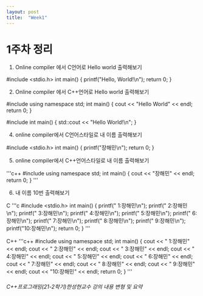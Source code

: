```yaml
---
layout: post
title:  "Week1"
---
```

# 1주차 정리


1. Online compiler 에서 C언어로 Hello world 출력해보기


#include <stdio.h>
int main()
{
	printf("Hello, World!\n");
	return 0;
}



2. Online compiler 에서 C++언어로 Hello world 출력해보기


#include <iostream>
using namespace std;
int main()
{
	cout << "Hello World" << endl;
	return 0;
}




#include <iostream>
int main()
{
	std::cout << "Hello World!\n";
}



4. online compiler에서 C언어스타일로 내 이름 출력해보기



#include <stdio.h>
int main()
{
	printf("장해민\n");
	return 0;
}



5. online compiler에서 C++언어스타일로 내 이름 출력해보기


'''c++
#include <iostream>
using namespace std;
int main()
{
	cout << "장해민" << endl;
	return 0;
}
'''


6. 내 이름 10번 출력해보기

C
'''c
#include <stdio.h>
int main()
{
	printf(" 1:장해민\n");
	printf(" 2:장해민\n");
	printf(" 3:장해민\n");
	printf(" 4:장해민\n");
	printf(" 5:장해민\n");
	printf(" 6:장해민\n");
	printf(" 7:장해민\n");
	printf(" 8:장해민\n");
	printf(" 9:장해민\n");
	printf("10:장해민\n");
	return 0;
}
'''
  
C++
'''c++
#include <iostream>
using namespace std;
int main()
{
	cout << " 1:장해민" << endl;
	cout << " 2:장해민" << endl;
	cout << " 3:장해민" << endl;
	cout << " 4:장해민" << endl;
	cout << " 5:장해민" << endl;
	cout << " 6:장해민" << endl;
	cout << " 7:장해민" << endl;
	cout << " 8:장해민" << endl;
	cout << " 9:장해민" << endl;
	cout << "10:장해민" << endl;
	return 0;
}
'''





###### C++프로그래밍(21-2학기)한성현교수 강의 내용 변형 및 요약
